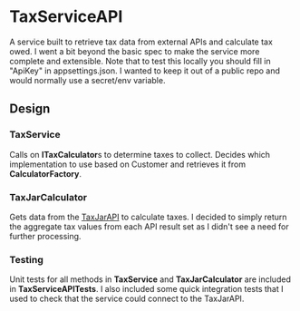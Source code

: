 # TaxServiceAPI
A service built to retrieve tax data from external APIs and calculate tax owed. I went a bit beyond the basic spec to make the service more complete and extensible.
Note that to test this locally you should fill in "ApiKey" in appsettings.json. I wanted to keep it out of a public repo and would normally use a secret/env variable.

## Design
### TaxService
Calls on **ITaxCalculator**s to determine taxes to collect. Decides which implementation to use based on Customer and retrieves it from **CalculatorFactory**.

### TaxJarCalculator
Gets data from the [TaxJarAPI](https://developers.taxjar.com/api/reference/) to calculate taxes. I decided to simply return the aggregate tax values from each API result set as I didn't see a need for further processing.

### Testing
Unit tests for all methods in **TaxService** and **TaxJarCalculator** are included in **TaxServiceAPITests**. I also included some quick integration tests that I used to check that the service could connect to the TaxJarAPI.

